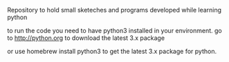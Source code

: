 Repository to hold small sketeches and programs developed while learning
python

to run the code you need to have python3 installed in your environment.
go to http://python.org to download the latest 3.x package

or use homebrew install python3 to get the latest 3.x package for python.

